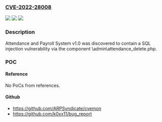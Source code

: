 ### [CVE-2022-28008](https://cve.mitre.org/cgi-bin/cvename.cgi?name=CVE-2022-28008)
![](https://img.shields.io/static/v1?label=Product&message=n%2Fa&color=blue)
![](https://img.shields.io/static/v1?label=Version&message=n%2Fa&color=blue)
![](https://img.shields.io/static/v1?label=Vulnerability&message=n%2Fa&color=brighgreen)

### Description

Attendance and Payroll System v1.0 was discovered to contain a SQL injection vulnerability via the component \admin\attendance_delete.php.

### POC

#### Reference
No PoCs from references.

#### Github
- https://github.com/ARPSyndicate/cvemon
- https://github.com/k0xx11/bug_report

